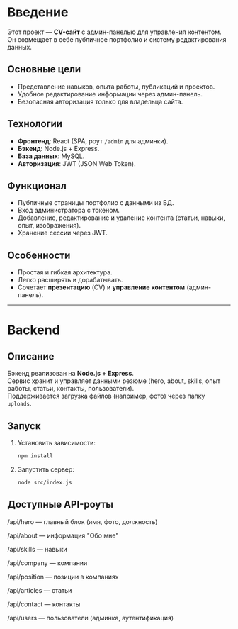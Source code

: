 # Введение

Этот проект — **CV-сайт** с админ-панелью для управления контентом.  
Он совмещает в себе публичное портфолио и систему редактирования данных.

## Основные цели
- Представление навыков, опыта работы, публикаций и проектов.
- Удобное редактирование информации через админ-панель.
- Безопасная авторизация только для владельца сайта.

## Технологии
- **Фронтенд**: React (SPA, роут `/admin` для админки).
- **Бэкенд**: Node.js + Express.
- **База данных**: MySQL.
- **Авторизация**: JWT (JSON Web Token).

## Функционал
- Публичные страницы портфолио с данными из БД.
- Вход администратора с токеном.
- Добавление, редактирование и удаление контента (статьи, навыки, опыт, изображения).
- Хранение сессии через JWT.

## Особенности
- Простая и гибкая архитектура.
- Легко расширять и дорабатывать.
- Сочетает **презентацию** (CV) и **управление контентом** (админ-панель).

---

# Backend 

## Описание
Бэкенд реализован на **Node.js + Express**.  
Сервис хранит и управляет данными резюме (hero, about, skills, опыт работы, статьи, контакты, пользователи).  
Поддерживается загрузка файлов (например, фото) через папку `uploads`.


## Запуск
1. Установить зависимости:
   ```bash
   npm install

2. Запустить сервер:
   ```bash
   node src/index.js

## Доступные API-роуты

/api/hero — главный блок (имя, фото, должность)

/api/about — информация "Обо мне"

/api/skills — навыки

/api/company — компании

/api/position — позиции в компаниях

/api/articles — статьи

/api/contact — контакты

/api/users — пользователи (админка, аутентификация)